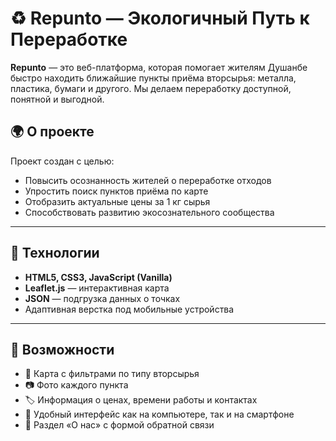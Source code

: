 # ♻️ Repunto — Экологичный Путь к Переработке

**Repunto** — это веб-платформа, которая помогает жителям Душанбе быстро находить ближайшие пункты приёма вторсырья: металла, пластика, бумаги и другого. Мы делаем переработку доступной, понятной и выгодной.

## 🌍 О проекте

Проект создан с целью:
- Повысить осознанность жителей о переработке отходов
- Упростить поиск пунктов приёма по карте
- Отобразить актуальные цены за 1 кг сырья
- Способствовать развитию экосознательного сообщества

---

## 🔧 Технологии

- **HTML5, CSS3, JavaScript (Vanilla)**
- **Leaflet.js** — интерактивная карта
- **JSON** — подгрузка данных о точках
- Адаптивная верстка под мобильные устройства

---

## 🚀 Возможности

- 📍 Карта с фильтрами по типу вторсырья
- 📷 Фото каждого пункта
- 🏷 Информация о ценах, времени работы и контактах
- 📱 Удобный интерфейс как на компьютере, так и на смартфоне
- 🧾 Раздел «О нас» с формой обратной связи